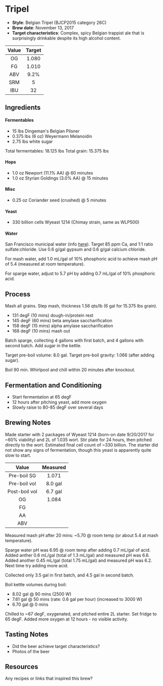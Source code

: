 # Tripel

* **Style**: Belgian Tripel (BJCP2015 category 26C)
* **Brew date**: November 13, 2017
* **Target characteristics**: Complex, spicy Belgian trappist ale that is surprisingly drinkable despite its high alcohol content.

| Value      | Target |
| :--------: |:------:|
| OG         | 1.080  | 
| FG         | 1.010  | 
| ABV        | 9.2%   |   
| SRM        | 5      |   
| IBU        | 32     |   

## Ingredients

#### Fermentables

* 15 lbs Dingeman's Belgian Pilsner
* 0.375 lbs (6 oz) Weyermann Melanoidin
* 2.75 lbs white sugar

Total fermentables: 18.125 lbs
Total grain: 15.375 lbs

#### Hops

* 1.0 oz Newport (11.1% AA) @ 60 minutes
* 1.0 oz Styrian Goldings (3.0% AA) @ 15 minutes

#### Misc

* 0.25 oz Coriander seed (crushed) @ 5 minutes

#### Yeast

* 330 billion cells Wyeast 1214 (Chimay strain, same as WLP500)

#### Water

San Francisco municipal water (info [here](/docs/water.md)). Target 85 ppm Ca, and 1:1 ratio sulfate:chloride. Use 0.6 g/gal gypsum and 0.6 g/gal calcium chloride.

For mash water, add 1.0 mL/gal of 10% phosphoric acid to achieve mash pH of 5.4 (measured at room temperature).

For sparge water, adjust to 5.7 pH by adding 0.7 mL/gal of 10% phosphoric acid.

## Process

Mash all grains. Step mash, thickness 1.56 qts/lb (6 gal for 15.375 lbs grain).

* 131 degF (10 mins) dough-in/protein rest
* 145 degF (60 mins) beta amylase saccharification
* 158 degF (15 mins) alpha amylase saccharification
* 168 degF (10 mins) mash out

Batch sparge, collecting 4 gallons with first batch, and 4 gallons with second batch. Add sugar in the kettle.

Target pre-boil volume: 8.0 gal. Target pre-boil gravity: 1.066 (after adding sugar).

Boil 90 min. Whirlpool and chill within 20 minutes after knockout.

## Fermentation and Conditioning

* Start fermentation at 65 degF
* 12 hours after pitching yeast, add more oxygen
* Slowly raise to 80-85 degF over several days

## Brewing Notes

Made starter with 2 packages of Wyeast 1214 (born-on date 9/20/2017 for ~60% viability) and 2L of 1.035 wort. Stir plate for 24 hours, then pitched directly to the wort. Estimated final cell count of ~330 billion. The starter did not show any signs of fermentation, though this yeast is apparently quite slow to start.

| Value         | Measured  |
| :-----------: |:---------:|
| Pre-boil SG   | 1.071     |
| Pre-boil vol  | 8.0 gal   |
| Post-boil vol | 6.7 gal   |
| OG            | 1.084     | 
| FG            |           | 
| AA            |           | 
| ABV           |           | 

Measured mash pH after 20 mins: ~5.70 @ room temp (or about 5.4 at mash temperature).

Sparge water pH was 6.95 @ room temp after adding 0.7 mL/gal of acid. Added anther 0.6 mL/gal (total of 1.3 mL/gal) and measured pH was 6.6. Added another 0.45 mL/gal (total 1.75 mL/gal) and measured pH was 6.2. Next time try adding more acid.

Collected only 3.5 gal in first batch, and 4.5 gal in second batch.

Boil kettle volumes during boil:

* 8.02 gal @ 90 mins (2500 W)
* 7.61 gal @ 50 mins (rate: 0.6 gal per hour) (increased to 3000 W)
* 6.70 gal @ 0 mins

Chilled to ~67 degF, oxygenated, and pitched entire 2L starter. Set fridge to 65 degF. Added more oxygen at 12 hours - no visible activity.

## Tasting Notes

* Did the beer achieve target characteristics?
* Photos of the beer

## Resources

Any recipes or links that inspired this brew?

